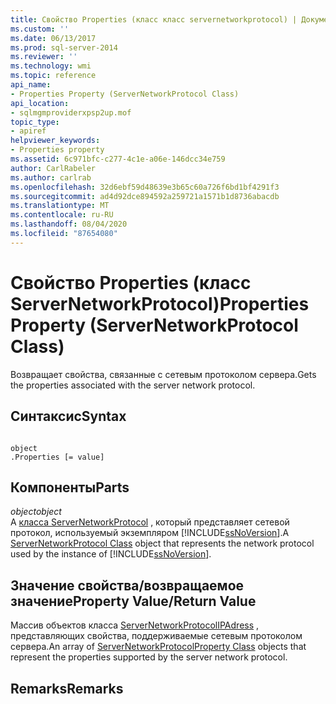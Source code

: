 ```yaml
---
title: Свойство Properties (класс класс servernetworkprotocol) | Документация Майкрософт
ms.custom: ''
ms.date: 06/13/2017
ms.prod: sql-server-2014
ms.reviewer: ''
ms.technology: wmi
ms.topic: reference
api_name:
- Properties Property (ServerNetworkProtocol Class)
api_location:
- sqlmgmproviderxpsp2up.mof
topic_type:
- apiref
helpviewer_keywords:
- Properties property
ms.assetid: 6c971bfc-c277-4c1e-a06e-146dcc34e759
author: CarlRabeler
ms.author: carlrab
ms.openlocfilehash: 32d6ebf59d48639e3b65c60a726f6bd1bf4291f3
ms.sourcegitcommit: ad4d92dce894592a259721a1571b1d8736abacdb
ms.translationtype: MT
ms.contentlocale: ru-RU
ms.lasthandoff: 08/04/2020
ms.locfileid: "87654080"
---
```

# <a name="properties-property-servernetworkprotocol-class"></a><span data-ttu-id="3763c-102">Свойство Properties (класс ServerNetworkProtocol)</span><span class="sxs-lookup"><span data-stu-id="3763c-102">Properties Property (ServerNetworkProtocol Class)</span></span>
  <span data-ttu-id="3763c-103">Возвращает свойства, связанные с сетевым протоколом сервера.</span><span class="sxs-lookup"><span data-stu-id="3763c-103">Gets the properties associated with the server network protocol.</span></span>  
  
## <a name="syntax"></a><span data-ttu-id="3763c-104">Синтаксис</span><span class="sxs-lookup"><span data-stu-id="3763c-104">Syntax</span></span>  
  
```  
  
object  
.Properties [= value]  
```  
  
## <a name="parts"></a><span data-ttu-id="3763c-105">Компоненты</span><span class="sxs-lookup"><span data-stu-id="3763c-105">Parts</span></span>  
 <span data-ttu-id="3763c-106">*object*</span><span class="sxs-lookup"><span data-stu-id="3763c-106">*object*</span></span>  
 <span data-ttu-id="3763c-107">A [класса ServerNetworkProtocol](servernetworkprotocol-class.md) , который представляет сетевой протокол, используемый экземпляром [!INCLUDE[ssNoVersion](../../../includes/ssnoversion-md.md)].</span><span class="sxs-lookup"><span data-stu-id="3763c-107">A [ServerNetworkProtocol Class](servernetworkprotocol-class.md) object that represents the network protocol used by the instance of [!INCLUDE[ssNoVersion](../../../includes/ssnoversion-md.md)].</span></span>  
  
## <a name="property-valuereturn-value"></a><span data-ttu-id="3763c-108">Значение свойства/возвращаемое значение</span><span class="sxs-lookup"><span data-stu-id="3763c-108">Property Value/Return Value</span></span>  
 <span data-ttu-id="3763c-109">Массив объектов класса [ServerNetworkProtocolIPAdress](../servernetworkprotocolproperty-class/servernetworkprotocolproperty-class.md) , представляющих свойства, поддерживаемые сетевым протоколом сервера.</span><span class="sxs-lookup"><span data-stu-id="3763c-109">An array of [ServerNetworkProtocolProperty Class](../servernetworkprotocolproperty-class/servernetworkprotocolproperty-class.md) objects that represent the properties supported by the server network protocol.</span></span>  
  
## <a name="remarks"></a><span data-ttu-id="3763c-110">Remarks</span><span class="sxs-lookup"><span data-stu-id="3763c-110">Remarks</span></span>  
  
